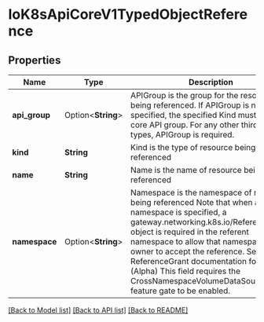 # IoK8sApiCoreV1TypedObjectReference

## Properties

Name | Type | Description | Notes
------------ | ------------- | ------------- | -------------
**api_group** | Option<**String**> | APIGroup is the group for the resource being referenced. If APIGroup is not specified, the specified Kind must be in the core API group. For any other third-party types, APIGroup is required. | [optional]
**kind** | **String** | Kind is the type of resource being referenced | 
**name** | **String** | Name is the name of resource being referenced | 
**namespace** | Option<**String**> | Namespace is the namespace of resource being referenced Note that when a namespace is specified, a gateway.networking.k8s.io/ReferenceGrant object is required in the referent namespace to allow that namespace's owner to accept the reference. See the ReferenceGrant documentation for details. (Alpha) This field requires the CrossNamespaceVolumeDataSource feature gate to be enabled. | [optional]

[[Back to Model list]](../README.md#documentation-for-models) [[Back to API list]](../README.md#documentation-for-api-endpoints) [[Back to README]](../README.md)


